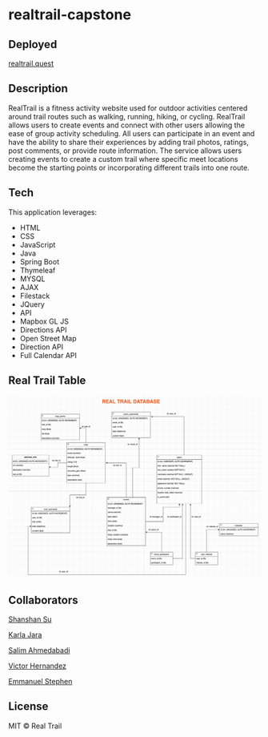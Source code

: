 # realtrail-capstone


## Deployed
[realtrail.quest](https://realtrail.quest)

## Description
RealTrail is a fitness activity website used for outdoor activities centered around trail routes such as walking, running, hiking, or cycling. RealTrail allows users to create events and connect with other users allowing the ease of group activity scheduling. All users can participate in an event and have the ability to share their experiences by adding trail photos, ratings, post comments, or provide route information. The service allows users creating events to create a custom trail where specific meet locations become the starting points or incorporating different trails into one route.

## Tech

This application leverages:
* HTML
* CSS
* JavaScript
* Java
* Spring Boot 
* Thymeleaf
* MYSQL
* AJAX
* Filestack
* JQuery
* API
* Mapbox GL JS
* Directions API
* Open Street Map
* Direction API
* Full Calendar API

## Real Trail Table
![Screenshot](planningNotes/databasediagram.png)

## 

## Collaborators
[Shanshan Su](https://github.com/shanshan-su)

[Karla Jara](https://github.com/karla-jara)

[Salim Ahmedabadi](https://github.com/salimk785)

[Victor Hernandez](https://github.com/Victor-G87)

[Emmanuel Stephen](https://github.com/Manii-dot)

## License
MIT © Real Trail 